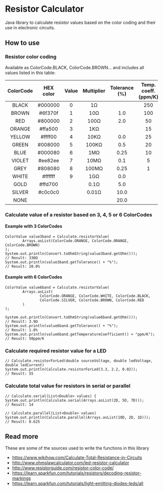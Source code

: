 # Resistor Calculator
Java library to calculate resistor values based on the color coding and their use in electronic circuits.

## How to use

### Resistor color coding

Available as ColorCode.BLACK, ColorCode.BROWN... and includes all values listed in this table:

| ColorCode | HEX color | Value | Multiplier | Tolerance (%) | Temp. coeff. (ppm/K) |
| :---: | :---: | :---: | :---: | :---: | :---: |
| BLACK | #000000 | 0 | 1Ω |  | 250 |
| BROWN | #6f370f | 1 | 10Ω | 1.0 | 100 |
| RED | #800000 | 2 | 100Ω | 2.0 | 50 |
| ORANGE | #ffa500 | 3 | 1KΩ |  | 15 |
| YELLOW | #ffff00 | 4 | 10KΩ | 0.0 | 25 |
| GREEN | #008000 | 5 | 100KΩ | 0.5 | 20 |
| BLUE | #000080 | 6 | 1MΩ | 0.25 | 10 |
| VIOLET | #ee82ee | 7 | 10MΩ | 0.1 | 5 |
| GREY | #808080 | 8 | 100MΩ | 0.25 | 1 |
| WHITE | #ffffff | 9 | 1GΩ | 0.0 |  |
| GOLD | #ffd700 |  | 0.1Ω | 5.0 |  |
| SILVER | #c0c0c0 |  | 0.01Ω | 10.0 |  |
| NONE |  |  |  | 20.0 |  |

### Calculate value of a resistor based on 3, 4, 5 or 6 ColorCodes

#### Example with 3 ColorCodes

```
ColorValue value3band = Calculate.resistorValue(
        Arrays.asList(ColorCode.ORANGE, ColorCode.ORANGE, ColorCode.BROWN)
);
System.out.println(Convert.toOhmString(value3band.getOhm()));           // Result: 330Ω
System.out.println(value3band.getTolerance() + "%");                    // Result: 20.0%
```

#### Example with 6 ColorCodes

```
ColorValue value6band = Calculate.resistorValue(
        Arrays.asList(
                ColorCode.ORANGE, ColorCode.WHITE, ColorCode.BLACK,
                ColorCode.SILVER, ColorCode.BROWN, ColorCode.RED
        )
);

System.out.println(Convert.toOhmString(value6band.getOhm()));           // Result: 3.9Ω
System.out.println(value6band.getTolerance() + "%");                    // Result: 1.0%
System.out.println(value6band.getTemperatureCoefficient() + "ppm/K");   // Result: 50ppm/K
```

### Calculate required resistor value for a LED

```
// Calculate.resistorForLed(double sourceVoltage, double ledVoltage, double ledCurrent)
System.out.println(Calculate.resistorForLed(3.3, 2.2, 0.02));           // Result: 55
```

### Calculate total value for resistors in serial or parallel

```
// Calculate.serial(List<Double> values) {
System.out.println(Calculate.serial(Arrays.asList(2D, 5D, 7D)));        // Result: 14
    
// Calculate.parallel(List<Double> values)
System.out.println(Calculate.parallel(Arrays.asList(10D, 2D, 1D)));     // Result: 0.625
```

## Read more
These are some of the sources used to write the functions in this library
* https://www.wikihow.com/Calculate-Total-Resistance-in-Circuits
* http://www.ohmslawcalculator.com/led-resistor-calculator
* http://www.resistorguide.com/resistor-color-code/
* https://learn.sparkfun.com/tutorials/resistors/decoding-resistor-markings
* https://learn.sparkfun.com/tutorials/light-emitting-diodes-leds/all
